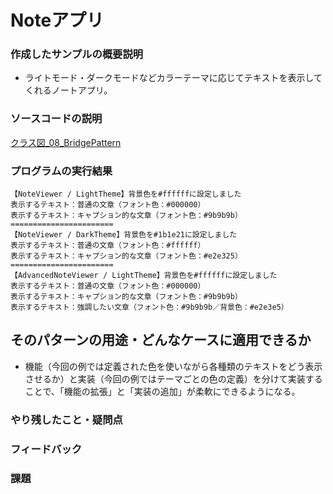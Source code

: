 # Noteアプリ

### 作成したサンプルの概要説明
- ライトモード・ダークモードなどカラーテーマに応じてテキストを表示してくれるノートアプリ。

### ソースコードの説明
[クラス図_08_BridgePattern](https://app.diagrams.net/#G1tgGOTJkjeALWFz7hoxEG2k6krkbFmu5A#%7B%22pageId%22%3A%22oxL4OEkVIoAIQy58V_L6%22%7D)

### プログラムの実行結果
```
【NoteViewer / LightTheme】背景色を#ffffffに設定しました
表示するテキスト：普通の文章（フォント色：#000000）
表示するテキスト：キャプション的な文章（フォント色：#9b9b9b）
=======================
【NoteViewer / DarkTheme】背景色を#1b1e21に設定しました
表示するテキスト：普通の文章（フォント色：#ffffff）
表示するテキスト：キャプション的な文章（フォント色：#e2e325）
=======================
【AdvancedNoteViewer / LightTheme】背景色を#ffffffに設定しました
表示するテキスト：普通の文章（フォント色：#000000）
表示するテキスト：キャプション的な文章（フォント色：#9b9b9b）
表示するテキスト：強調したい文章（フォント色：#9b9b9b／背景色：#e2e3e5）
```

## そのパターンの用途・どんなケースに適用できるか
- 機能（今回の例では定義された色を使いながら各種類のテキストをどう表示させるか）と実装（今回の例ではテーマごとの色の定義）を分けて実装することで、「機能の拡張」と「実装の追加」が柔軟にできるようになる。

### やり残したこと・疑問点


### フィードバック


### 課題